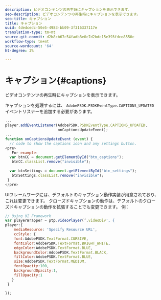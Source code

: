 ```yaml
---
description: ビデオコンテンツの再生時にキャプションを表示できます。
seo-description: ビデオコンテンツの再生時にキャプションを表示できます。
seo-title: キャプション
title: キャプション
uuid: 4dedcedc-50e5-4983-bb09-3f316337117e
translation-type: tm+mt
source-git-commit: d2b8cb67c54fadb8e0e7d2bdc15e393fdce8550e
workflow-type: tm+mt
source-wordcount: '64'
ht-degree: 3%

---
```



# キャプション{#captions}

ビデオコンテンツの再生時にキャプションを表示できます。

キャプションを処理するには、 `AdobePSDK.PSDKEventType.CAPTIONS_UPDATED` イベントリスナーを追加する必要があります。

```js
... 
player.addEventListener(AdobePSDK.PSDKEventType.CAPTIONS_UPDATED,  
                        onCaptionsUpdateEvent); 
... 
function onCaptionsUpdateEvent (event) { 
  // code to show the captions icon and any settings button. 
<pre>
   For example: 
  var btnCC = document.getElementById("btn_captions"); 
   btnCC.classList.remove("invisible"); 
   
  var btnSettings = document.getElementById("btn_settings"); 
   btnSettings.classList.remove("invisible"); 
 } 
</pre>
```

UIフレームワークには、デフォルトのキャプション動作実装が用意されており、これは変更できます。 クローズドキャプションの動作は、デフォルトのクローズドキャプションの動作を拡張することでも変更できます。 例：

```js
// Using UI Framework 
var playerWrapper = ptp.videoPlayer(‘.videoDiv', { 
player:{ 
    mediaResource: 'Specify Resource URL', 
    ccStyle: { 
    font:AdobePSDK.TextFormat.CURSIVE, 
    fontColor:AdobePSDK.TextFormat.BRIGHT_WHITE, 
    edgeColor:AdobePSDK.TextFormat.BLUE, 
    backgroundColor:AdobePSDK.TextFormat.BLACK, 
    fillColor:AdobePSDK.TextFormat.BLUE, 
    size:AdobePSDK.TextFormat.MEDIUM, 
    fontOpacity:100, 
    backgroundOpacity:1, 
    fillOpacity:1 
   } 
 } 
 
}); 
```
